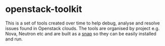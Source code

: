 # openstack-toolkit
This is a set of tools created over time to help debug, analyse and resolve issues found in Openstack clouds. The tools are organised by project e.g. Nova, Neutron etc and are built as a [snap](https://snapcraft.io/openstack-toolkit) so they can be easily installed and run.
